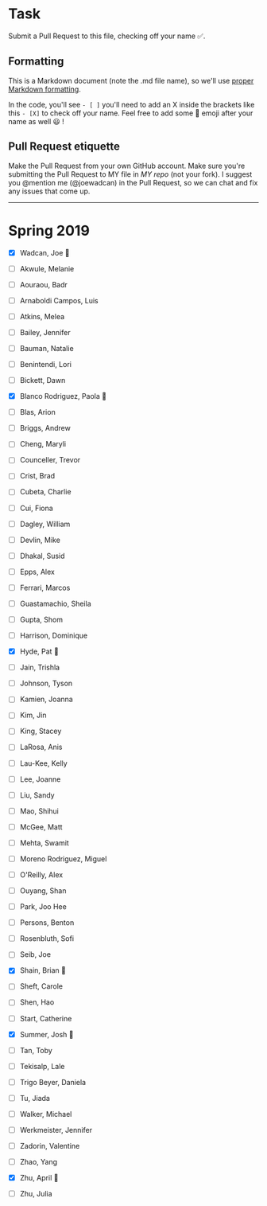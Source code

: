 # Task
Submit a Pull Request to this file, checking off your name :white_check_mark:. 

## Formatting
This is a Markdown document (note the .md file name), so we'll use [proper Markdown formatting](https://help.github.com/articles/basic-writing-and-formatting-syntax/#task-lists). 

In the code, you'll see `- [ ]` you'll need to add an X inside the brackets like this `- [X]` to check off your name. Feel free to add some :rocket: emoji after your name as well :smiley: ! 

## Pull Request etiquette
Make the Pull Request from your own GitHub account. 
Make sure you're submitting the Pull Request to MY file in _MY repo_ (not your fork). 
I suggest you @mention me (@joewadcan) in the Pull Request, so we can chat and fix any issues that come up. 


------------

# Spring 2019

- [x] Wadcan, Joe 🚀

- [ ] Akwule, Melanie

- [ ] Aouraou, Badr

- [ ] Arnaboldi Campos, Luis

- [ ] Atkins, Melea

- [ ] Bailey, Jennifer

- [ ] Bauman, Natalie

- [ ] Benintendi, Lori

- [ ] Bickett, Dawn

- [X] Blanco Rodriguez, Paola :bear:

- [ ] Blas, Arion

- [ ] Briggs, Andrew

- [ ] Cheng, Maryli

- [ ] Counceller, Trevor

- [ ] Crist, Brad

- [ ] Cubeta, Charlie

- [ ] Cui, Fiona

- [ ] Dagley, William

- [ ] Devlin, Mike

- [ ] Dhakal, Susid

- [ ] Epps, Alex

- [ ] Ferrari, Marcos

- [ ] Guastamachio, Sheila

- [ ] Gupta, Shom

- [ ] Harrison, Dominique

- [X] Hyde, Pat :ocean:

- [ ] Jain, Trishla

- [ ] Johnson, Tyson

- [ ] Kamien, Joanna

- [ ] Kim, Jin

- [ ] King, Stacey

- [ ] LaRosa, Anis

- [ ] Lau-Kee, Kelly

- [ ] Lee, Joanne

- [ ] Liu, Sandy

- [ ] Mao, Shihui

- [ ] McGee, Matt

- [ ] Mehta, Swamit

- [ ] Moreno Rodriguez, Miguel

- [ ] O'Reilly, Alex

- [ ] Ouyang, Shan

- [ ] Park, Joo Hee

- [ ] Persons, Benton

- [ ] Rosenbluth, Sofi

- [ ] Seib, Joe

- [x] Shain, Brian :helicopter: 

- [ ] Sheft, Carole

- [ ] Shen, Hao

- [ ] Start, Catherine

- [X] Summer, Josh :helicopter:

- [ ] Tan, Toby

- [ ] Tekisalp, Lale

- [ ] Trigo Beyer, Daniela

- [ ] Tu, Jiada

- [ ] Walker, Michael

- [ ] Werkmeister, Jennifer

- [ ] Zadorin, Valentine

- [ ] Zhao, Yang

- [x] Zhu, April :dancer:

- [ ] Zhu, Julia

